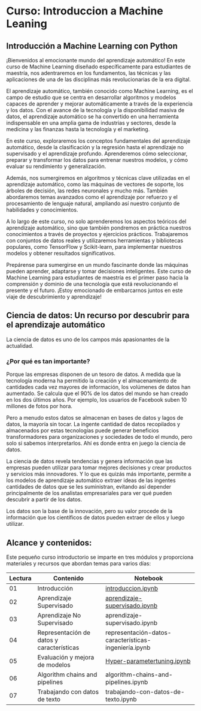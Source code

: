 # Curso: Introduccion a Machine Leaning

## Introducción a Machine Learning con Python

¡Bienvenidos al emocionante mundo del aprendizaje automático! En este curso de Machine Learning diseñado específicamente para estudiantes de maestría, nos adentraremos en los fundamentos, las técnicas y las aplicaciones de una de las disciplinas más revolucionarias de la era digital.

El aprendizaje automático, también conocido como Machine Learning, es el campo de estudio que se centra en desarrollar algoritmos y modelos capaces de aprender y mejorar automáticamente a través de la experiencia y los datos. Con el avance de la tecnología y la disponibilidad masiva de datos, el aprendizaje automático se ha convertido en una herramienta indispensable en una amplia gama de industrias y sectores, desde la medicina y las finanzas hasta la tecnología y el marketing.

En este curso, exploraremos los conceptos fundamentales del aprendizaje automático, desde la clasificación y la regresión hasta el aprendizaje no supervisado y el aprendizaje profundo. Aprenderemos cómo seleccionar, preparar y transformar los datos para entrenar nuestros modelos, y cómo evaluar su rendimiento y generalización.

Además, nos sumergiremos en algoritmos y técnicas clave utilizadas en el aprendizaje automático, como las máquinas de vectores de soporte, los árboles de decisión, las redes neuronales y mucho más. También abordaremos temas avanzados como el aprendizaje por refuerzo y el procesamiento de lenguaje natural, ampliando así nuestro conjunto de habilidades y conocimientos.

A lo largo de este curso, no solo aprenderemos los aspectos teóricos del aprendizaje automático, sino que también pondremos en práctica nuestros conocimientos a través de proyectos y ejercicios prácticos. Trabajaremos con conjuntos de datos reales y utilizaremos herramientas y bibliotecas populares, como TensorFlow y Scikit-learn, para implementar nuestros modelos y obtener resultados significativos.

Prepárense para sumergirse en un mundo fascinante donde las máquinas pueden aprender, adaptarse y tomar decisiones inteligentes. Este curso de Machine Learning para estudiantes de maestría es el primer paso hacia la comprensión y dominio de una tecnología que está revolucionando el presente y el futuro. ¡Estoy emocionado de embarcarnos juntos en este viaje de descubrimiento y aprendizaje!

## Ciencia de datos: Un recurso por descubrir para el aprendizaje automático

La ciencia de datos es uno de los campos más apasionantes de la actualidad.

### ¿Por qué es tan importante?
Porque las empresas disponen de un tesoro de datos. A medida que la tecnología moderna ha permitido la creación y el almacenamiento de cantidades cada vez mayores de información, los volúmenes de datos han aumentado. Se calcula que el 90% de los datos del mundo se han creado en los dos últimos años. Por ejemplo, los usuarios de Facebook suben 10 millones de fotos por hora.

Pero a menudo estos datos se almacenan en bases de datos y lagos de datos, la mayoría sin tocar. La ingente cantidad de datos recopilados y almacenados por estas tecnologías puede generar beneficios transformadores para organizaciones y sociedades de todo el mundo, pero solo si sabemos interpretarlos. Ahí es donde entra en juego la ciencia de datos.

La ciencia de datos revela tendencias y genera información que las empresas pueden utilizar para tomar mejores decisiones y crear productos y servicios más innovadores. Y lo que es quizás más importante, permite a los modelos de aprendizaje automático extraer ideas de las ingentes cantidades de datos que se les suministran, evitando así depender principalmente de los analistas empresariales para ver qué pueden descubrir a partir de los datos.

Los datos son la base de la innovación, pero su valor procede de la información que los científicos de datos pueden extraer de ellos y luego utilizar.

## Alcance y contenidos:

Este pequeño curso introductorio se imparte en tres módulos y proporciona materiales y recursos que abordan temas para varios días:

| Lectura | Contenido | Notebook |
|---|---|---|
| 01 | Introducción | [introduccion.ipynb](Notebooks/introduccion.ipynb) |
| 02 | Aprendizaje Supervisado | [aprendizaje-supervisado.ipynb](Notebooks/aprendizaje-supervisado.ipynb) |
| 03 | Aprendizaje No Supervisado | aprendizaje-supervisado.ipynb |
| 04 | Representación de datos y características | representación-datos-características-ingeniería.ipynb |
| 05 | Evaluación y mejora de modelos | [Hyper-parametertuning.ipynb](Hyper-parametertuning.ipynb) |
| 06 | Algorithm chains and pipelines | algorithm-chains-and-pipelines.ipynb |
| 07 | Trabajando con datos de texto | trabajando-con-datos-de-texto.ipynb |
